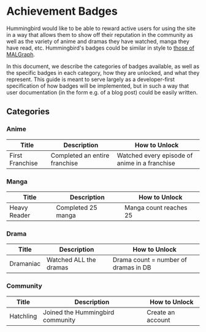 # Achievement Badges

Hummingbird would like to be able to reward active users for using the site in a way that allows them to
show off their reputation in the community as well as the variety of anime and dramas they have watched,
manga they have read, etc.  Hummingbird's badges could be similar in style to 
[those of MALGraph](https://github.com/rr-/malgraph4/wiki/Achievements).

In this document, we describe the categories of badges available, as well as the specific badges in each
category, how they are unlocked, and what they represent.  This guide is meant to serve largely as a
developer-first specification of how badges will be implemented, but in such a way that user documentation
(in the form e.g. of a blog post) could be easily written.

## Categories

### Anime

Title | Description | How to Unlock
------|-------------|--------------
First Franchise | Completed an entire franchise | Watched every episode of anime in a franchise

### Manga

Title | Description | How to Unlock
------|-------------|--------------
Heavy Reader | Completed 25 manga | Manga count reaches 25


### Drama

Title | Description | How to Unlock
------|-------------|--------------
Dramaniac | Watched ALL the dramas | Drama count = number of dramas in DB

### Community

Title | Description | How to Unlock
------|-------------|--------------
Hatchling | Joined the Hummingbird community | Create an account
